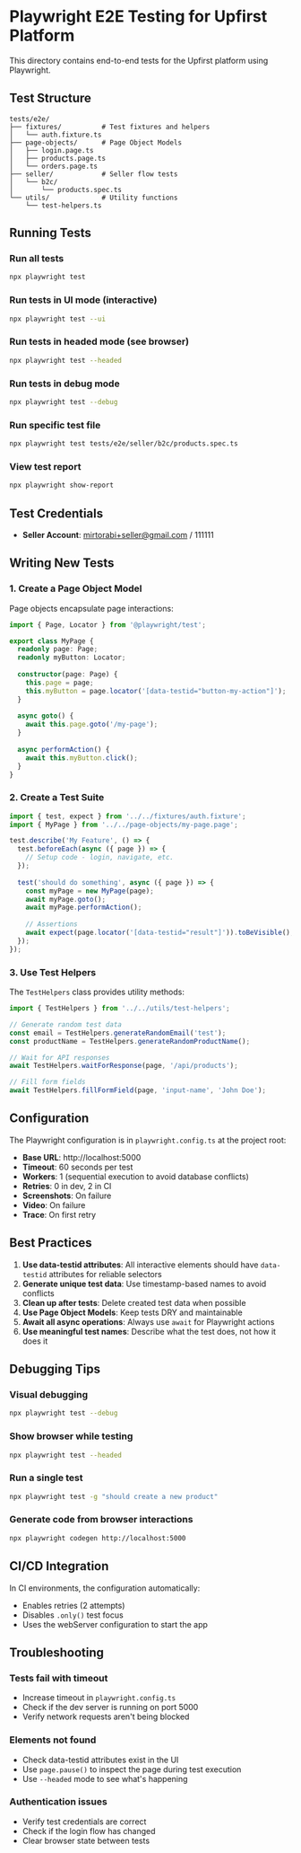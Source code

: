 # Playwright E2E Testing for Upfirst Platform

This directory contains end-to-end tests for the Upfirst platform using Playwright.

## Test Structure

```
tests/e2e/
├── fixtures/          # Test fixtures and helpers
│   └── auth.fixture.ts
├── page-objects/      # Page Object Models
│   ├── login.page.ts
│   ├── products.page.ts
│   └── orders.page.ts
├── seller/            # Seller flow tests
│   └── b2c/
│       └── products.spec.ts
└── utils/             # Utility functions
    └── test-helpers.ts
```

## Running Tests

### Run all tests
```bash
npx playwright test
```

### Run tests in UI mode (interactive)
```bash
npx playwright test --ui
```

### Run tests in headed mode (see browser)
```bash
npx playwright test --headed
```

### Run tests in debug mode
```bash
npx playwright test --debug
```

### Run specific test file
```bash
npx playwright test tests/e2e/seller/b2c/products.spec.ts
```

### View test report
```bash
npx playwright show-report
```

## Test Credentials

- **Seller Account**: mirtorabi+seller@gmail.com / 111111

## Writing New Tests

### 1. Create a Page Object Model

Page objects encapsulate page interactions:

```typescript
import { Page, Locator } from '@playwright/test';

export class MyPage {
  readonly page: Page;
  readonly myButton: Locator;
  
  constructor(page: Page) {
    this.page = page;
    this.myButton = page.locator('[data-testid="button-my-action"]');
  }
  
  async goto() {
    await this.page.goto('/my-page');
  }
  
  async performAction() {
    await this.myButton.click();
  }
}
```

### 2. Create a Test Suite

```typescript
import { test, expect } from '../../fixtures/auth.fixture';
import { MyPage } from '../../page-objects/my-page.page';

test.describe('My Feature', () => {
  test.beforeEach(async ({ page }) => {
    // Setup code - login, navigate, etc.
  });
  
  test('should do something', async ({ page }) => {
    const myPage = new MyPage(page);
    await myPage.goto();
    await myPage.performAction();
    
    // Assertions
    await expect(page.locator('[data-testid="result"]')).toBeVisible();
  });
});
```

### 3. Use Test Helpers

The `TestHelpers` class provides utility methods:

```typescript
import { TestHelpers } from '../../utils/test-helpers';

// Generate random test data
const email = TestHelpers.generateRandomEmail('test');
const productName = TestHelpers.generateRandomProductName();

// Wait for API responses
await TestHelpers.waitForResponse(page, '/api/products');

// Fill form fields
await TestHelpers.fillFormField(page, 'input-name', 'John Doe');
```

## Configuration

The Playwright configuration is in `playwright.config.ts` at the project root:

- **Base URL**: http://localhost:5000
- **Timeout**: 60 seconds per test
- **Workers**: 1 (sequential execution to avoid database conflicts)
- **Retries**: 0 in dev, 2 in CI
- **Screenshots**: On failure
- **Video**: On failure
- **Trace**: On first retry

## Best Practices

1. **Use data-testid attributes**: All interactive elements should have `data-testid` attributes for reliable selectors
2. **Generate unique test data**: Use timestamp-based names to avoid conflicts
3. **Clean up after tests**: Delete created test data when possible
4. **Use Page Object Models**: Keep tests DRY and maintainable
5. **Await all async operations**: Always use `await` for Playwright actions
6. **Use meaningful test names**: Describe what the test does, not how it does it

## Debugging Tips

### Visual debugging
```bash
npx playwright test --debug
```

### Show browser while testing
```bash
npx playwright test --headed
```

### Run a single test
```bash
npx playwright test -g "should create a new product"
```

### Generate code from browser interactions
```bash
npx playwright codegen http://localhost:5000
```

## CI/CD Integration

In CI environments, the configuration automatically:
- Enables retries (2 attempts)
- Disables `.only()` test focus
- Uses the webServer configuration to start the app

## Troubleshooting

### Tests fail with timeout
- Increase timeout in `playwright.config.ts`
- Check if the dev server is running on port 5000
- Verify network requests aren't being blocked

### Elements not found
- Check data-testid attributes exist in the UI
- Use `page.pause()` to inspect the page during test execution
- Use `--headed` mode to see what's happening

### Authentication issues
- Verify test credentials are correct
- Check if the login flow has changed
- Clear browser state between tests
